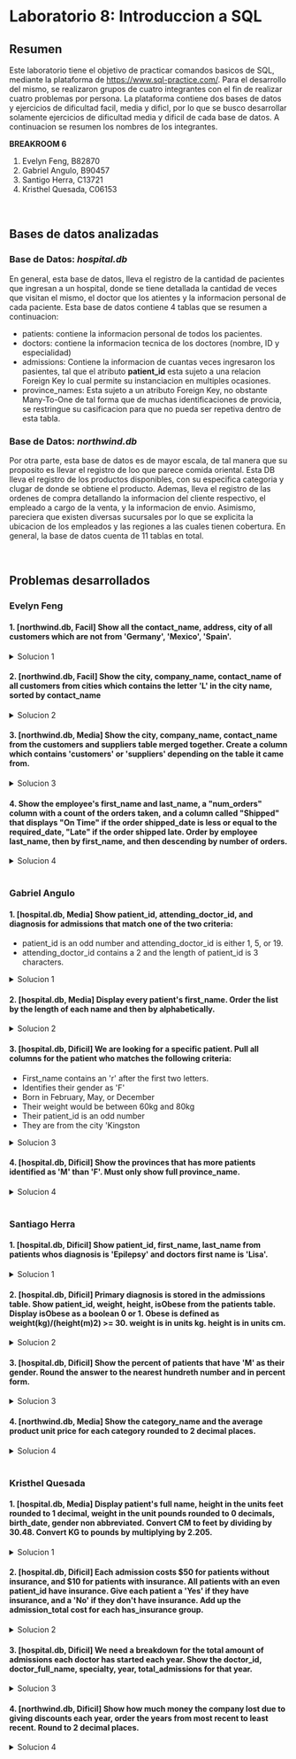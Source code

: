 # Laboratorio 8: Introduccion a SQL


## Resumen
Este laboratorio tiene el objetivo de practicar comandos basicos de SQL, mediante la plataforma de https://www.sql-practice.com/. Para el desarrollo del mismo, se realizaron grupos de cuatro integrantes con el fin de realizar cuatro problemas por persona. La plataforma contiene dos bases de datos y ejercicios de dificultad facil, media y dificl, por lo que se busco desarrollar solamente ejercicios de dificultad media y dificil de cada base de datos. A continuacion se resumen los nombres de los integrantes.

__BREAKROOM 6__

1. Evelyn Feng, B82870
2. Gabriel Angulo, B90457
3. Santigo Herra, C13721
4. Kristhel Quesada, C06153

<br>


## Bases de datos analizadas
### Base de Datos: _hospital.db_
En general, esta base de datos, lleva el registro de la cantidad de pacientes que ingresan a un hospital, donde se tiene detallada la cantidad de veces que visitan el mismo, el doctor que los atientes y la informacion personal de cada paciente. Esta base de datos contiene 4 tablas que se resumen a continuacion:
- patients: contiene la informacion personal de todos los pacientes.
- doctors: contiene la informacion tecnica de los doctores (nombre, ID y especialidad)
- admissions: Contiene la informacion de cuantas veces ingresaron los pasientes, tal que el atributo __patient\_id__ esta sujeto a una relacion Foreign Key lo cual permite su instanciacion en multiples ocasiones.
- province\_names: Esta sujeto a un atributo Foreign Key, no obstante Many-To-One de tal forma que de muchas identificaciones de provicia, se restringue su casificacion para que no pueda ser repetiva dentro de esta tabla.

### Base de Datos: _northwind.db_
Por otra parte, esta base de datos es de mayor escala, de tal manera que su proposito es llevar el registro de loo que parece comida oriental. Esta DB lleva el registro de los productos disponibles, con su especifica categoria y clugar de donde se obtiene el producto. Ademas, lleva el registro de las ordenes de compra detallando la informacion del cliente respectivo, el empleado a cargo de la venta, y la informacion de envio. Asimismo, pareciera que existen diversas sucursales por lo que se explicita la ubicacion de los empleados y las regiones a las cuales tienen cobertura. En general, la base de datos cuenta de 11 tablas en total.


<br>


## Problemas desarrollados
### Evelyn Feng

#### 1. [__northwind.db, Facil__] Show all the contact_name, address, city of all customers which are not from 'Germany', 'Mexico', 'Spain'.

<details>
<summary> Solucion 1 </summary>

```sql 
SELECT contact_name, address, city
FROM customers
WHERE Country NOT IN ('Germany','Mexico', 'Spain')
```

</details>

#### 2. [__northwind.db, Facil__] Show the city, company_name, contact_name of all customers from cities which contains the letter 'L' in the city name, sorted by contact_name

<details>
<summary> Solucion 2 </summary>

```sql 
SELECT city, company_name, contact_name
FROM customers
WHERE city LIKE '%L%'
ORDER BY contact_name
```

</details>

#### 3. [__northwind.db, Media__] Show the city, company_name, contact_name from the customers and suppliers table merged together. Create a column which contains 'customers' or 'suppliers' depending on the table it came from.

<details>
<summary> Solucion 3 </summary>

```sql 
SELECT 
	city
    ,company_name
    ,contact_name
    -- Show customers for this data
    ,'customers' AS type
FROM customers

-- Merge tables
UNION

SELECT
	city
    ,company_name
    ,contact_name
    -- Show suppliers for this data
    ,'suppliers' AS type
FROM suppliers
```

</details>

#### 4. Show the employee's first_name and last_name, a "num_orders" column with a count of the orders taken, and a column called "Shipped" that displays "On Time" if the order shipped_date is less or equal to the required_date, "Late" if the order shipped late. Order by employee last_name, then by first_name, and then descending by number of orders.


<details>
<summary> Solucion 4 </summary>

```sql 
SELECT
	e.first_name
	,e.last_name
	,COUNT(o.order_id) As num_orders
    -- Displays "On Time" if the order shipped_date is less or equal to the required_date, else display "Late"
	,(
		CASE
    		WHEN o.shipped_date <= o.required_date THEN 'On Time'
    		ELSE 'Late'
  		END
	) AS shipped
FROM employees e
LEFT JOIN orders o 
ON e.employee_id = o.employee_id

-- Grouping to count show order count
GROUP BY
	e.first_name
	,e.last_name
	,shipped

-- Order by employee last_name, then by first_name, and then descending by number of orders.
ORDER BY
	e.last_name
	,e.first_name
	,num_orders DESC
```

</details>

<br>



### Gabriel Angulo
#### 1. [__hospital.db, Media__] Show patient_id, attending_doctor_id, and diagnosis for admissions that match one of the two criteria:

- patient_id is an odd number and attending_doctor_id is either 1, 5, or 19.
- attending_doctor_id contains a 2 and the length of patient_id is 3 characters.

<details>
<summary> Solucion 1 </summary>

```sql
SELECT 
	patient_id
    ,attending_doctor_id
    ,diagnosis
FROM 
	admissions
WHERE 
	-- If patient_id is an odd number and attending_doctor_id is either 1, 5, or 19
	(patient_id % 2 != 0 AND attending_doctor_id IN (1, 5, 19))
    -- OR If attending_doctor_id contains a 2 and the length of patient_id is 3 characters
    OR (attending_doctor_id LIKE '%2%' AND LEN(patient_id) = 3)

```

</details>



#### 2. [__hospital.db, Media__] Display every patient's first_name. Order the list by the length of each name and then by alphabetically.

<details>
<summary> Solucion 2 </summary>

```sql 
SELECT first_name
FROM patients
order by
  len(first_name),
  first_name;
```

</details>



#### 3. [__hospital.db, Dificil__] We are looking for a specific patient. Pull all columns for the patient who matches the following criteria:

- First_name contains an 'r' after the first two letters.
- Identifies their gender as 'F'
- Born in February, May, or December
- Their weight would be between 60kg and 80kg
- Their patient_id is an odd number
- They are from the city 'Kingston

<details>
<summary> Solucion 3 </summary>

```sql 
SELECT *
FROM patients
WHERE
	-- Contains r after the first two letters
	first_name LIKE '__r%'
    -- Identifies gender as F
    AND gender = 'F'
    -- Born in February, May, or December
    AND MONTH(birth_date) IN (2, 5, 12)
    -- Weight between 60 and 80
    AND weight between 60 AND 80
    -- patiend_id is odd
    AND patient_id % 2 != 0
    -- City is Kingston
    AND city = 'Kingston'
```

</details>


#### 4. [__hospital.db, Dificil__] Show the provinces that has more patients identified as 'M' than 'F'. Must only show full province_name.

<details>
<summary> Solucion 4 </summary>

```sql 
SELECT pr.province_name
FROM patients AS pa
  JOIN province_names AS pr ON pa.province_id = pr.province_id
GROUP BY pr.province_name
HAVING
  SUM(gender = 'M') > SUM(gender = 'F');

```

</details>

<br>



### Santiago Herra

#### 1. [__hospital.db, Dificil__] Show patient_id, first_name, last_name from patients whos diagnosis is 'Epilepsy' and doctors first name is 'Lisa'.

<details>
<summary> Solucion 1 </summary>

```sql 
SELECT 
pa.patient_id,
pa.first_name,
pa.last_name,
doc.specialty
FROM 
patients pa,
doctors doc,
admissions ad

where 
pa.patient_id = ad.patient_id
and ad.attending_doctor_id = doc.doctor_id
and ad.diagnosis = 'Epilepsy' AND doc.first_name = 'Lisa'

```

</details>

#### 2. [__hospital.db, Dificil__] Primary diagnosis is stored in the admissions table. Show patient_id, weight, height, isObese from the patients table. Display isObese as a boolean 0 or 1. Obese is defined as weight(kg)/(height(m)2) >= 30. weight is in units kg. height is in units cm.


<details>
<summary> Solucion 2 </summary>

```sql 
SELECT 
patient_id,
weight,
height,
weight,
weight/Power(CASt(height as float) / 100,2) >= 30 AS isObese
from
patients
```

</details>

#### 3. [__hospital.db, Dificil__] Show the percent of patients that have 'M' as their gender. Round the answer to the nearest hundreth number and in percent form.

<details>
<summary> Solucion 3 </summary>

```sql 
SELECT CONCAT(
    ROUND(
      (
        SELECT COUNT(*)
        FROM patients
        WHERE gender = 'M'
      ) / CAST(COUNT(*) as float),
      4
    ) * 100,
    '%'
  ) as percent_of_male_patients
FROM patients;
```

</details>

#### 4. [__northwind.db, Media__] Show the category_name and the average product unit price for each category rounded to 2 decimal places.

<details>
<summary> Solucion 4 </summary>

```sql 
SELECT 
c.category_name,
ROUND(AVG(prod.unit_price),2) AS average_product_unit_price
from 
products prod
join categories c on c.category_id=prod.category_id
group by c.category_name

```

</details>

<br>


### Kristhel Quesada

#### 1. [__hospital.db, Media__] Display patient's full name, height in the units feet rounded to 1 decimal, weight in the unit pounds rounded to 0 decimals, birth_date, gender non abbreviated. Convert CM to feet by dividing by 30.48. Convert KG to pounds by multiplying by 2.205.

<details>
<summary> Solucion 1 </summary>

```sql 
-- Change the titles
select
	-- change to full name
    concat(first_name, ' ', last_name) AS 'patient_name', 
    -- conversions
    ROUND(height / 30.48, 1) as 'height "Feet"', 
    ROUND(weight * 2.205, 0) AS 'weight "Pounds"', birth_date,
    -- change to non abbreviated
	CASE
		WHEN gender = 'M' THEN 'MALE' 
  		WHEN gender = 'F' THEN 'FEMALE' 
	END AS 'gender_type'
from patients
```

</details>

#### 2. [__hospital.db, Dificil__] Each admission costs $50 for patients without insurance, and $10 for patients with insurance. All patients with an even patient_id have insurance. Give each patient a 'Yes' if they have insurance, and a 'No' if they don't have insurance. Add up the admission_total cost for each has_insurance group.

<details>
<summary> Solucion 2 </summary>

```sql
SELECT
-- Find if even (has insurance) or odd (doesn't have)
CASE
	WHEN patient_id % 2 = 0 THEN 'Yes'
    WHEN patient_id % 2 != 0 THEN 'No'
END AS has_insurance,
-- Then create a sum per patient and condition
SUM(
  CASE
	WHEN patient_id % 2 = 0 THEN 10
  	ELSE 50
END)
as admission_total
-- Extract the data form admission
FROM admissions
-- Order it by
group by has_insurance
```

</details>

#### 3. [__hospital.db, Dificil__] We need a breakdown for the total amount of admissions each doctor has started each year. Show the doctor_id, doctor_full_name, specialty, year, total_admissions for that year.

<details>
<summary> Solucion 3 </summary>

```sql 
SELECT
  -- doctor ID
  d.doctor_id as doctor_id,
  -- doctor full name
  CONCAT(d.first_name,' ', d.last_name) as doctor_name,
  -- speciality
  d.specialty,
  -- Extract the year only
  YEAR(a.admission_date) as selected_year,
  -- Counts based on what GROUP BY contains
  COUNT(*) as total_admissions
-- extract it from doctors and rename it as d
-- also combines two tables to match doctors id
FROM doctors as d
  LEFT JOIN admissions as a ON d.doctor_id = a.attending_doctor_id
-- Organize data as
GROUP BY
  doctor_name,
  selected_year
ORDER BY doctor_id, selected_year
```

</details>

#### 4. [__northwind.db, Dificil__] Show how much money the company lost due to giving discounts each year, order the years from most recent to least recent. Round to 2 decimal places.

<details>
<summary> Solucion 4 </summary>

```sql
Select
	-- extract the year
	YEAR(o.order_date) AS 'order_year' , 
    -- obtain the total discount based on o.order_date
	ROUND(SUM(p.unit_price * od.quantity * od.discount),2) AS 'discount_amount' 

-- Extract data from orders
-- also combine/extract data from order_details and products
from orders o 
JOIN order_details od ON o.order_id = od.order_id
JOIN products p ON od.product_id = p.product_id

-- Organization sets
group by YEAR(o.order_date)##
order by order_year desc;
```

</details>
